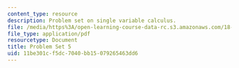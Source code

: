 ```yaml
---
content_type: resource
description: Problem set on single variable calculus.
file: /media/https%3A/open-learning-course-data-rc.s3.amazonaws.com/18-01-single-variable-calculus-fall-2006/11be301cf5dc7040bb15079265463dd6_ps5.pdf
file_type: application/pdf
resourcetype: Document
title: Problem Set 5
uid: 11be301c-f5dc-7040-bb15-079265463dd6
---
```

